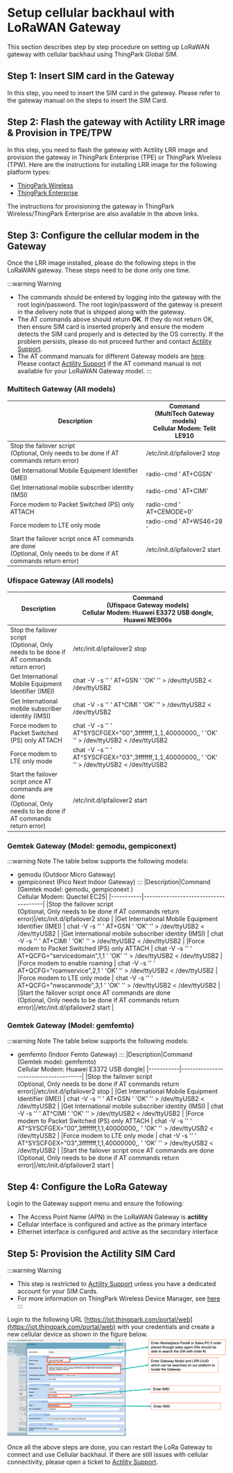 # Setup cellular backhaul with LoRaWAN Gateway
This section describes step by step procedure on setting up LoRaWAN gateway with cellular backhaul using ThingPark Global SIM. 

## Step 1: Insert SIM card in the Gateway
In this step, you need to insert the SIM card in the gateway. Please refer to the gateway manual on the steps to insert the SIM Card.

## Step 2: Flash the gateway with Actility LRR image & Provision in TPE/TPW
In this step, you need to flash the gateway with Actility LRR image and provision the gateway in ThingPark Enterprise (TPE) or ThingPark Wireless (TPW). Here are the instructions for installing LRR image for the following platform types:
- [ThingPark Wireless](https://docs.thingpark.com/thingpark-wireless/7.2/docs/user-guide/manage-base-stations/install-thingpark-image/)
- [ThingPark Enterprise](https://docs.thingpark.com/thingpark-enterprise/7.2/docs/user-guide/manage-base-stations/install-thingpark-image/install-lrr-package/)

The instructions for provisioning the gateway in ThingPark Wireless/ThingPark Enterprise are also available in the above links.

## Step 3: Configure the cellular modem in the Gateway
Once the LRR image installed, please do the following steps in the LoRaWAN gateway. These steps need to be done only one time.

:::warning Warning
- The commands should be entered by logging into the gateway with the root login/password. The root login/password of the gateway is present in the delivery note that is shipped along with the gateway.
- The AT commands above should return **OK**. If they do not return OK, then ensure SIM card is inserted properly and ensure the modem detects the SIM card properly and is detected by the OS correctly. If the problem persists, please do not proceed further and contact [Actility Support](/FAQ_R/).
- The AT command manuals for different Gateway models are [here](/DocLibrary_R/#cellular-modem-at-command-manuals). Please contact [Actility Support](/FAQ_R/) if the AT command manual is not available for your LoRaWAN Gateway model. 
:::

### Multitech Gateway (All models)
|Description| Command<br/>(MultiTech Gateway models)<br/>Cellular Modem: Telit LE910 |
|-----------|------------------------------------------------------------------------|
|Stop the failover script <br/>(Optional, Only needs to be done if AT commands return error)| /etc/init.d/ipfailover2 stop                                           |
|Get International Mobile Equipment Identifier (IMEI)   | radio-cmd ' AT+CGSN'                                                   |
|Get International mobile subscriber identity (IMSI)   | radio-cmd ' AT+CIMI'                                                   |
|Force modem to Packet Switched (PS) only ATTACH | radio-cmd ' AT+CEMODE=0’                                               |
|Force modem to LTE only mode | radio-cmd ' AT+WS46=28 ‘                                               |
|Start the failover script once AT commands are done <br/>(Optional, Only needs to be done if AT commands return error)| /etc/init.d/ipfailover2 start                                          |

### Ufispace Gateway (All models)
|Description|Command<br/>(Ufispace Gateway models)<br/>Cellular Modem: Huawei E3372 USB dongle, Huawei ME906s|
|-----------|--------------------------------------|
|Stop the failover script <br/>(Optional, Only needs to be done if AT commands return error)|/etc/init.d/ipfailover2 stop |
|Get International Mobile Equipment Identifier (IMEI)   | chat -V -s '' ' AT+GSN ' 'OK' '' > /dev/ttyUSB2 < /dev/ttyUSB2  |
|Get International mobile subscriber identity (IMSI)   | chat -V -s '' ' AT\^CIMI ' 'OK' '' > /dev/ttyUSB2 < /dev/ttyUSB2  |
|Force modem to Packet Switched (PS) only ATTACH | chat -V -s '' ' AT\^SYSCFGEX=\"00\",3fffffff,1,1,40000000,, ' 'OK' '' > /dev/ttyUSB2 < /dev/ttyUSB2 |
|Force modem to LTE only mode  | chat -V -s '' ' AT\^SYSCFGEX=\"03\",3fffffff,1,1,40000000,, ' 'OK' '' > /dev/ttyUSB2 < /dev/ttyUSB2  |
|Start the failover script once AT commands are done <br/>(Optional, Only needs to be done if AT commands return error)|/etc/init.d/ipfailover2 start |

### Gemtek Gateway (Model: gemodu, gempiconext)
:::warning Note
The table below supports the following models:
- gemodu (Outdoor Micro Gateway)
- gempiconext (Pico Next Indoor Gateway)
:::
|Description|Command<br/>(Gemtek model: gemodu, gempiconext )<br/>Cellular Modem: Quectel EC25|
|-----------|--------------------------------------|
|Stop the failover script <br/>(Optional, Only needs to be done if AT commands return error)|/etc/init.d/ipfailover2 stop |
|Get International Mobile Equipment Identifier (IMEI)   | chat -V -s '' ' AT+GSN ' 'OK' '' > /dev/ttyUSB2 < /dev/ttyUSB2  |
|Get International mobile subscriber identity (IMSI)   | chat -V -s '' ' AT+CIMI ' 'OK' '' > /dev/ttyUSB2 < /dev/ttyUSB2  |
|Force modem to Packet Switched (PS) only ATTACH | chat -V -s '' ' AT+QCFG=\"servicedomain\",1,1 ' 'OK' '' > /dev/ttyUSB2 < /dev/ttyUSB2 |
|Force modem to enable roaming | chat -V -s '' ' AT+QCFG=\"roamservice\",2,1 ' 'OK' '' > /dev/ttyUSB2 < /dev/ttyUSB2 |
|Force modem to LTE only mode  | chat -V -s '' ' AT+QCFG=\"nwscanmode\",3,1 ' 'OK' '' > /dev/ttyUSB2 < /dev/ttyUSB2  |
|Start the failover script once AT commands are done <br/>(Optional, Only needs to be done if AT commands return error)|/etc/init.d/ipfailover2 start |

### Gemtek Gateway (Model: gemfemto)
:::warning Note
The table below supports the following models:
- gemfemto (Indoor Femto Gateway)
:::
|Description|Command<br/>(Gemtek model: gemfemto)<br/>Cellular Modem: Huawei E3372 USB dongle|
|-----------|--------------------------------------|
|Stop the failover script <br/>(Optional, Only needs to be done if AT commands return error)|/etc/init.d/ipfailover2 stop |
|Get International Mobile Equipment Identifier (IMEI)   | chat -V -s '' ' AT+GSN ' 'OK' '' > /dev/ttyUSB2 < /dev/ttyUSB2  |
|Get International mobile subscriber identity (IMSI)   | chat -V -s '' ' AT\^CIMI ' 'OK' '' > /dev/ttyUSB2 < /dev/ttyUSB2  |
|Force modem to Packet Switched (PS) only ATTACH | chat -V -s '' ' AT\^SYSCFGEX=\"00\",3fffffff,1,1,40000000,, ' 'OK' '' > /dev/ttyUSB2 < /dev/ttyUSB2 |
|Force modem to LTE only mode  | chat -V -s '' ' AT\^SYSCFGEX=\"03\",3fffffff,1,1,40000000,, ' 'OK' '' > /dev/ttyUSB2 < /dev/ttyUSB2  |
|Start the failover script once AT commands are done <br/>(Optional, Only needs to be done if AT commands return error)|/etc/init.d/ipfailover2 start |

## Step 4: Configure the LoRa Gateway

Login to the Gateway support menu and ensure the following:
- The Access Point Name (APN) in the LoRaWAN Gateway is **actility**
- Cellular interface is configured and active as the primary interface
- Ethernet interface is configured and active as the secondary interface

## Step 5: Provision the Actility SIM Card
:::warning Warning
- This step is restricted to [Actility Support](/FAQ_R/) unless you have a dedicated account for your SIM Cards.
- For more information on ThingPark Wireless Device Manager, see [here](/B-Feature-Topics/DeviceManager_C/Overview)
:::

Login to the following URL [https://iot.thingpark.com/portal/web](https://iot.thingpark.com/portal/web) with your credentials and create a new cellular device as shown in the figure below.
![](images/ProvisionAndActivateSIM.png)

Once all the above steps are done, you can restart the LoRa Gateway to connect and use Cellular backhaul. If there are still issues with cellular connectivity, please open a ticket to [Actility Support](/FAQ_R/).
